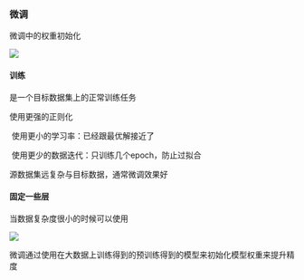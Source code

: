 ### 微调

微调中的权重初始化

![](D:\学习笔记\深度学习\L\Snipaste_2023-12-02_21-30-30.png)

#### 训练

是一个目标数据集上的正常训练任务

使用更强的正则化 

​	使用更小的学习率：已经跟最优解接近了

​	使用更少的数据迭代：只训练几个epoch，防止过拟合

源数据集远复杂与目标数据，通常微调效果好

#### 固定一些层

当数据复杂度很小的时候可以使用

![](D:\学习笔记\深度学习\L\Snipaste_2023-12-02_21-42-48.png)

微调通过使用在大数据上训练得到的预训练得到的模型来初始化模型权重来提升精度